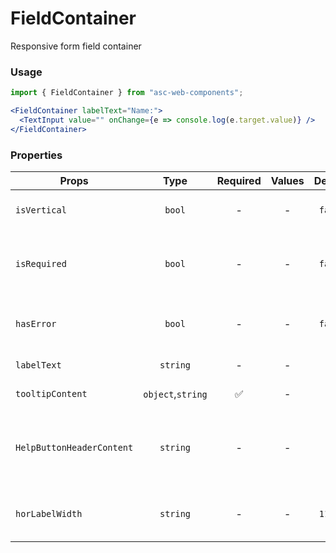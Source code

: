 # FieldContainer

Responsive form field container

### Usage

```js
import { FieldContainer } from "asc-web-components";
```

```jsx
<FieldContainer labelText="Name:">
  <TextInput value="" onChange={e => console.log(e.target.value)} />
</FieldContainer>
```

### Properties

| Props                     |       Type        | Required | Values | Default | Description                                      |
| ------------------------- | :---------------: | :------: | :----: | :-----: | ------------------------------------------------ |
| `isVertical`              |      `bool`       |    -     |   -    | `false` | Vertical or horizontal alignment                 |
| `isRequired`              |      `bool`       |    -     |   -    | `false` | Indicates that the field is required to fill     |
| `hasError`                |      `bool`       |    -     |   -    | `false` | Indicates that the field is incorrect            |
| `labelText`               |     `string`      |    -     |   -    |    -    | Field label text                                 |
| `tooltipContent`          | `object`,`string` |    ✅    |   -    |    -    | Tooltip content                                  |
| `HelpButtonHeaderContent` |     `string`      |    -     |   -    |    -    | Tooltip header content (tooltip opened in aside) |
| `horLabelWidth`           |     `string`      |    -     |   -    | `110px` | Label width in horizontal alignment              |
